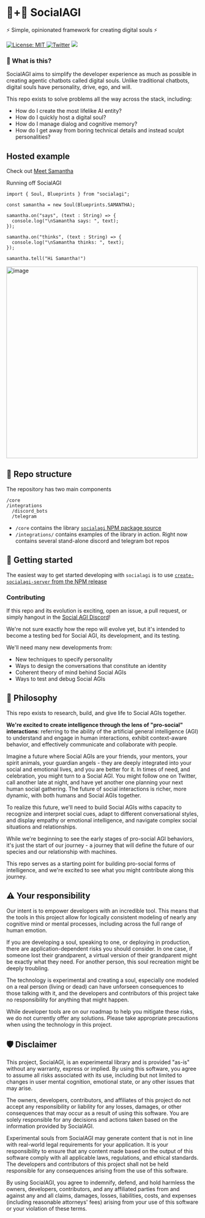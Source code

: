 # 🤖+👱 SocialAGI

⚡ Simple, opinionated framework for creating digital souls ⚡

[![License: MIT](https://img.shields.io/badge/License-MIT-yellow.svg) ![Twitter](https://img.shields.io/twitter/url/https/twitter.com/socialagi.svg?style=social&label=Follow%20%40socialagi)](https://twitter.com/socialagi) [![](https://dcbadge.vercel.app/api/server/FCPcCUbw3p?compact=true&style=flat)](https://discord.gg/FCPcCUbw3p)


### 🤔 What is this?

SocialAGI aims to simplify the developer experience as much as possible in creating agentic chatbots called digital souls. Unlike traditional chatbots, digital souls have personality, drive, ego, and will.

This repo exists to solve problems all the way across the stack, including:
- How do I create the most lifelike AI entity?
- How do I quickly host a digital soul?
- How do I manage dialog and cognitive memory?
- How do I get away from boring technical details and instead sculpt personalities?

## Hosted example

Check out [Meet Samantha](http://meetsamantha.ai)

Running off SocialAGI

```
import { Soul, Blueprints } from "socialagi";

const samantha = new Soul(Blueprints.SAMANTHA);

samantha.on("says", (text : String) => {
  console.log("\nSamantha says: ", text);
});

samantha.on("thinks", (text : String) => {
  console.log("\nSamantha thinks: ", text);
});

samantha.tell("Hi Samantha!")
```

<img width="500" alt="image" src="https://user-images.githubusercontent.com/8204988/236294504-a41af71f-bccf-44e5-b02a-60ab51982ccd.png">

## 📖 Repo structure

The repository has two main components

```
/core
/integrations
  /discord_bots
  /telegram
```

- `/core` contains the library [`socialagi` NPM package source](https://www.npmjs.com/package/socialagi)
- `/integrations/` contains examples of the library in action. Right now contains several stand-alone discord and telegram bot repos

## 🚀 Getting started

The easiest way to get started developing with `socialagi` is to use [`create-socialagi-server` from the NPM release](https://www.npmjs.com/package/create-socialagi-server)

### Contributing

If this repo and its evolution is exciting, open an issue, a pull request, or simply hangout in the [Social AGI Discord](https://discord.gg/BRhXTSmuMB)!

We're not sure exactly how the repo will evolve yet, but it's intended to become a testing bed for Social AGI, its development, and its testing.

We'll need many new developments from:

- New techniques to specify personality
- Ways to design the conversations that constitute an identity
- Coherent theory of mind behind Social AGIs
- Ways to test and debug Social AGIs

## 💭 Philosophy

This repo exists to research, build, and give life to Social AGIs together.

**We're excited to create intelligence through the lens of "pro-social" interactions**: referring to the ability of the artificial general intelligence (AGI) to understand and engage in human interactions, exhibit context-aware behavior, and effectively communicate and collaborate with people.

Imagine a future where Social AGIs are your friends, your mentors, your spirit animals, your guardian angels - they are deeply integrated into your social and emotional lives, and you are better for it. In times of need, and celebration, you might turn to a Social AGI. You might follow one on Twitter, call another late at night, and have yet another one planning your next human social gathering. The future of social interactions is richer, more dynamic, with both humans and Social AGIs together.

To realize this future, we'll need to build Social AGIs withs capacity to recognize and interpret social cues, adapt to different conversational styles, and display empathy or emotional intelligence, and navigate complex social situations and relationships.

While we're beginning to see the early stages of pro-social AGI behaviors, it's just the start of our journey - a journey that will define the future of our species and our relationship with machines.

This repo serves as a starting point for building pro-social forms of intelligence, and we're excited to see what you might contribute along this journey. 

## ⚠️ Your responsibility

Our intent is to empower developers with an incredible tool. This means that the tools in this project allow for logically consistent modeling of nearly any cognitive mind or mental processes, including across the full range of human emotion.

If you are developing a soul, speaking to one, or deploying in production, there are application-dependent risks you should consider. In one case, if someone lost their grandparent, a virtual version of their grandparent might be exactly what they need. For another person, this soul recreation might be deeply troubling.

The technology is experimental and creating a soul, especially one modeled on a real person (living or dead) can have unforseen consequences to those talking with it, and the developers and contributors of this project take no responsibility for anything that might happen.

While developer tools are on our roadmap to help you mitigate these risks, we do not currently offer any solutions. Please take appropriate precautions when using the technology in this project.

## 🛡 Disclaimer

This project, SocialAGI, is an experimental library and is provided "as-is" without any warranty, express or implied. By using this software, you agree to assume all risks associated with its use, including but not limited to changes in user mental cognition, emotional state, or any other issues that may arise.

The owners, developers, contributors, and affiliates of this project do not accept any responsibility or liability for any losses, damages, or other consequences that may occur as a result of using this software. You are solely responsible for any decisions and actions taken based on the information provided by SocialAGI.

Experimental souls from SocialAGI may generate content that is not in line with real-world legal requirements for your application. It is your responsibility to ensure that any content made based on the output of this software comply with all applicable laws, regulations, and ethical standards. The developers and contributors of this project shall not be held responsible for any consequences arising from the use of this software.

By using SocialAGI, you agree to indemnify, defend, and hold harmless the owners, developers, contributors, and any affiliated parties from and against any and all claims, damages, losses, liabilities, costs, and expenses (including reasonable attorneys' fees) arising from your use of this software or your violation of these terms.
